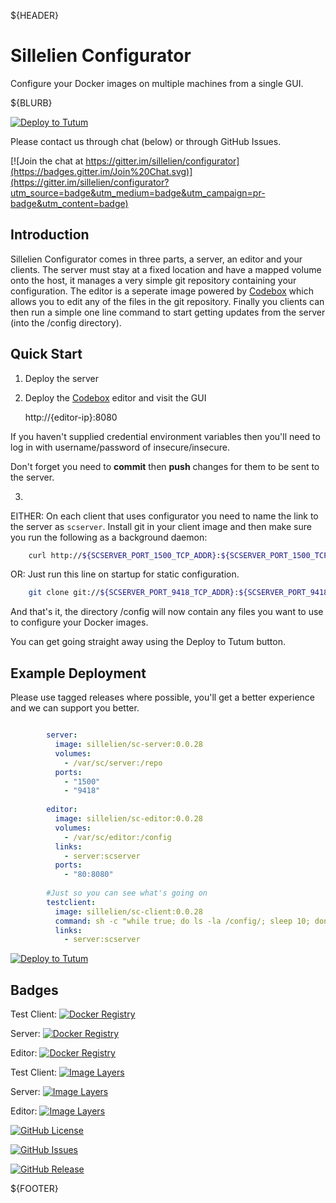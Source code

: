 ${HEADER}

# Sillelien Configurator

Configure your Docker images on multiple machines from a single GUI.

${BLURB}

[![Deploy to Tutum](https://s.tutum.co/deploy-to-tutum.svg)](https://dashboard.tutum.co/stack/deploy/)

Please contact us through chat (below) or through GitHub Issues.

[![Join the chat at https://gitter.im/sillelien/configurator](https://badges.gitter.im/Join%20Chat.svg)](https://gitter.im/sillelien/configurator?utm_source=badge&utm_medium=badge&utm_campaign=pr-badge&utm_content=badge)


## Introduction

Sillelien Configurator comes in three parts, a server, an editor and your clients. The server must stay at a fixed location and have a mapped volume onto the host, it manages a very simple git repository containing your configuration. The editor is a seperate image powered by [Codebox](http://codebox.io) which allows you to edit any of the files in the git repository. Finally you clients can then run a simple one line command to start getting updates from the server (into the /config directory).

## Quick Start


1) Deploy the server
 
2) Deploy the [Codebox](http://codebox.io) editor and visit the GUI

    http://{editor-ip}:8080
    
If you haven't supplied credential environment variables then you'll need to log in with username/password of insecure/insecure.    

Don't forget you need to **commit** then **push** changes for them to be sent to the server.

3) 

EITHER: On each client that uses configurator you need to name the link to the server as `scserver`. Install git in your client image and then make sure you run the following as a background daemon:

```bash
    curl http://${SCSERVER_PORT_1500_TCP_ADDR}:${SCSERVER_PORT_1500_TCP_PORT} | sh
```

OR: Just run this line on startup for static configuration.
 
```bash
    git clone git://${SCSERVER_PORT_9418_TCP_ADDR}:${SCSERVER_PORT_9418_TCP_PORT}/config /config
```    
    
And that's it, the directory /config will now contain any files you want to use to configure your Docker images.

You can get going straight away using the Deploy to Tutum button.


## Example Deployment

Please use tagged releases where possible, you'll get a better experience and we can support you better.

```yaml

        server:
          image: sillelien/sc-server:0.0.28
          volumes:
            - /var/sc/server:/repo
          ports:
            - "1500"
            - "9418"
        
        editor:
          image: sillelien/sc-editor:0.0.28
          volumes:
            - /var/sc/editor:/config
          links:
            - server:scserver
          ports:
            - "80:8080"
        
        #Just so you can see what's going on
        testclient:
          image: sillelien/sc-client:0.0.28
          command: sh -c "while true; do ls -la /config/; sleep 10; done"
          links:
            - server:scserver

```

[![Deploy to Tutum](https://s.tutum.co/deploy-to-tutum.svg)](https://dashboard.tutum.co/stack/deploy/)

## Badges

Test Client: [![Docker Registry](https://img.shields.io/docker/pulls/sillelien/sc-client.svg)](https://registry.hub.docker.com/u/sillelien/sc-client)

Server: [![Docker Registry](https://img.shields.io/docker/pulls/sillelien/sc-server.svg)](https://registry.hub.docker.com/u/sillelien/sc-server)

Editor: [![Docker Registry](https://img.shields.io/docker/pulls/sillelien/sc-editor.svg)](https://registry.hub.docker.com/u/sillelien/sc-editor)

Test Client: [![Image Layers](https://badge.imagelayers.io/sillelien/sc-client.svg)](https://imagelayers.io/?images=sillelien/sc-client:latest 'Get your own badge on imagelayers.io') 

Server: [![Image Layers](https://badge.imagelayers.io/sillelien/sc-server.svg)](https://imagelayers.io/?images=sillelien/sc-server:latest 'Get your own badge on imagelayers.io') 

Editor: [![Image Layers](https://badge.imagelayers.io/sillelien/sc-editor.svg)](https://imagelayers.io/?images=sillelien/sc-editor:latest 'Get your own badge on imagelayers.io') 

[![GitHub License](https://img.shields.io/github/license/sillelien/configurator.svg)](https://raw.githubusercontent.com/sillelien/configurator/master/LICENSE)

[![GitHub Issues](https://img.shields.io/github/issues/sillelien/configurator.svg)](https://github.com/sillelien/configurator/issues)
    
[![GitHub Release](https://img.shields.io/github/release/sillelien/configurator.svg)](https://github.com/sillelien/configurator)

${FOOTER}